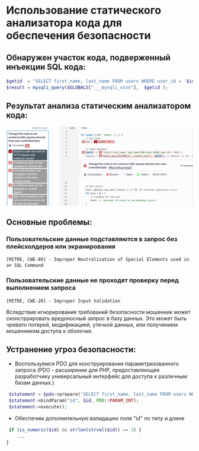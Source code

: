 # Использование статического анализатора кода для обеспечения безопасности

## Обнаружен участок кода, подверженный инъекции SQL кода:

```php
$getid  = "SELECT first_name, last_name FROM users WHERE user_id = '$id';";
$result = mysqli_query($GLOBALS["___mysqli_ston"],  $getid );
```
## Результат анализа статическим анализатором кода:

![image](https://github.com/halissha/rbpzos4_static/blob/main/img.png)

## Основные проблемы:
### Пользовательские данные подставляются в запрос без плейсхолдеров или экранирования

```
[MITRE, CWE-89] - Improper Neutralization of Special Elements used in an SQL Command
```

### Пользовательские данные не проходят проверку перед выполнением запроса

```
[MITRE, CWE-20] - Improper Input Validation
```

Вследствие игнорирования требований безопасности мошенник может сконструировать вредоносный запрос в базу данных.
Это может быть чревато потерей, модификацией, утечкой данных, или получением мошенником доступа к оболочке.

## Устранение угроз безопасности:

- Воспользуемся PDO для конструирования параметризованного запроса (PDO - расширение для PHP, предоставляющее разработчику универсальный интерфейс для доступа к различным базам данных.)

```php
 $statement = $pdo->prepare('SELECT first_name, last_name FROM users WHERE user_id = :id;');
 $statement->bindParam("id", $id, PDO::PARAM_INT);
 $statement->execute();
```

- Обеспечим дополнительную валидацию поля "id" по типу и длине

```php
 if (is_numeric($id) && strlen(strval($id)) == 3) {
    ...
}
```




